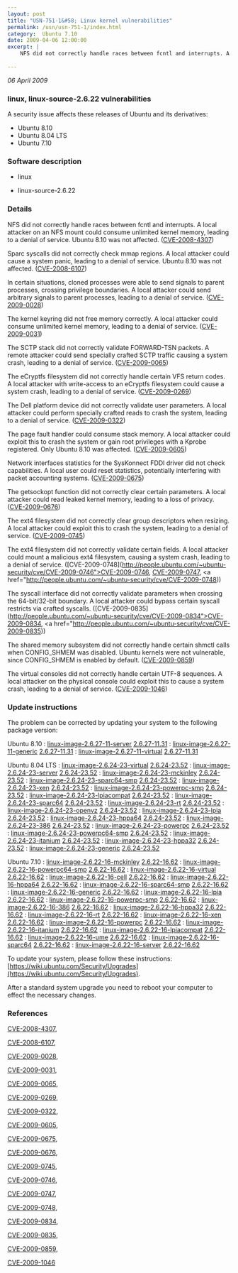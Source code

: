 ```yaml
---
layout: post
title: "USN-751-1&#58; Linux kernel vulnerabilities"
permalink: /usn/usn-751-1/index.html
category:  Ubuntu 7.10
date: 2009-04-06 12:00:00
excerpt: |
    NFS did not correctly handle races between fcntl and interrupts. A local attacker on an NFS mount could consume unlimited kernel memory, leading to a denial of service. Ubuntu 8.10 was not affected. ([CVE-2008-4307](http://people.ubuntu.com/~ubuntu-security/cve/CVE-2008-4307))
    
--- 
```

 
 

*06 April 2009*

### linux, linux-source-2.6.22 vulnerabilities

A security issue affects these releases of Ubuntu and its derivatives:

* Ubuntu 8.10
* Ubuntu 8.04 LTS
* Ubuntu 7.10

### Software description

* linux 

* linux-source-2.6.22 

### Details

NFS did not correctly handle races between fcntl and interrupts. A local attacker on an NFS mount could consume unlimited kernel memory, leading to a denial of service. Ubuntu 8.10 was not affected. ([CVE-2008-4307](http://people.ubuntu.com/~ubuntu-security/cve/CVE-2008-4307))

Sparc syscalls did not correctly check mmap regions. A local attacker could cause a system panic, leading to a denial of service. Ubuntu 8.10 was not affected. ([CVE-2008-6107](http://people.ubuntu.com/~ubuntu-security/cve/CVE-2008-6107))

In certain situations, cloned processes were able to send signals to parent processes, crossing privilege boundaries. A local attacker could send arbitrary signals to parent processes, leading to a denial of service. ([CVE-2009-0028](http://people.ubuntu.com/~ubuntu-security/cve/CVE-2009-0028))

The kernel keyring did not free memory correctly. A local attacker could consume unlimited kernel memory, leading to a denial of service. ([CVE-2009-0031](http://people.ubuntu.com/~ubuntu-security/cve/CVE-2009-0031))

The SCTP stack did not correctly validate FORWARD-TSN packets. A remote attacker could send specially crafted SCTP traffic causing a system crash, leading to a denial of service. ([CVE-2009-0065](http://people.ubuntu.com/~ubuntu-security/cve/CVE-2009-0065))

The eCryptfs filesystem did not correctly handle certain VFS return codes. A local attacker with write-access to an eCryptfs filesystem could cause a system crash, leading to a denial of service. ([CVE-2009-0269](http://people.ubuntu.com/~ubuntu-security/cve/CVE-2009-0269))

The Dell platform device did not correctly validate user parameters. A local attacker could perform specially crafted reads to crash the system, leading to a denial of service. ([CVE-2009-0322](http://people.ubuntu.com/~ubuntu-security/cve/CVE-2009-0322))

The page fault handler could consume stack memory. A local attacker could exploit this to crash the system or gain root privileges with a Kprobe registered. Only Ubuntu 8.10 was affected. ([CVE-2009-0605](http://people.ubuntu.com/~ubuntu-security/cve/CVE-2009-0605))

Network interfaces statistics for the SysKonnect FDDI driver did not check capabilities. A local user could reset statistics, potentially interfering with packet accounting systems. ([CVE-2009-0675](http://people.ubuntu.com/~ubuntu-security/cve/CVE-2009-0675))

The getsockopt function did not correctly clear certain parameters. A local attacker could read leaked kernel memory, leading to a loss of privacy. ([CVE-2009-0676](http://people.ubuntu.com/~ubuntu-security/cve/CVE-2009-0676))

The ext4 filesystem did not correctly clear group descriptors when resizing. A local attacker could exploit this to crash the system, leading to a denial of service. ([CVE-2009-0745](http://people.ubuntu.com/~ubuntu-security/cve/CVE-2009-0745))

The ext4 filesystem did not correctly validate certain fields. A local attacker could mount a malicious ext4 filesystem, causing a system crash, leading to a denial of service. ([CVE-2009-0748](http://people.ubuntu.com/~ubuntu-security/cve/CVE-2009-0746">CVE-2009-0746</a>, <a href="http://people.ubuntu.com/~ubuntu-security/cve/CVE-2009-0747">CVE-2009-0747</a>, <a href="http://people.ubuntu.com/~ubuntu-security/cve/CVE-2009-0748))

The syscall interface did not correctly validate parameters when crossing the 64-bit/32-bit boundary. A local attacker could bypass certain syscall restricts via crafted syscalls. ([CVE-2009-0835](http://people.ubuntu.com/~ubuntu-security/cve/CVE-2009-0834">CVE-2009-0834</a>, <a href="http://people.ubuntu.com/~ubuntu-security/cve/CVE-2009-0835))

The shared memory subsystem did not correctly handle certain shmctl calls when CONFIG_SHMEM was disabled. Ubuntu kernels were not vulnerable, since CONFIG_SHMEM is enabled by default. ([CVE-2009-0859](http://people.ubuntu.com/~ubuntu-security/cve/CVE-2009-0859))

The virtual consoles did not correctly handle certain UTF-8 sequences. A local attacker on the physical console could exploit this to cause a system crash, leading to a denial of service. ([CVE-2009-1046](http://people.ubuntu.com/~ubuntu-security/cve/CVE-2009-1046)) 

### Update instructions

The problem can be corrected by updating your system to the following package version:

Ubuntu 8.10
 : [linux-image-2.6.27-11-server](https://launchpad.net/ubuntu/+source/linux) <span> [2.6.27-11.31](https://launchpad.net/ubuntu/+source/linux/2.6.27-11.31) </span> 
 : [linux-image-2.6.27-11-generic](https://launchpad.net/ubuntu/+source/linux) <span> [2.6.27-11.31](https://launchpad.net/ubuntu/+source/linux/2.6.27-11.31) </span> 
 : [linux-image-2.6.27-11-virtual](https://launchpad.net/ubuntu/+source/linux) <span> [2.6.27-11.31](https://launchpad.net/ubuntu/+source/linux/2.6.27-11.31) </span> 

Ubuntu 8.04 LTS
 : [linux-image-2.6.24-23-virtual](https://launchpad.net/ubuntu/+source/linux) <span> [2.6.24-23.52](https://launchpad.net/ubuntu/+source/linux/2.6.24-23.52) </span> 
 : [linux-image-2.6.24-23-server](https://launchpad.net/ubuntu/+source/linux) <span> [2.6.24-23.52](https://launchpad.net/ubuntu/+source/linux/2.6.24-23.52) </span> 
 : [linux-image-2.6.24-23-mckinley](https://launchpad.net/ubuntu/+source/linux) <span> [2.6.24-23.52](https://launchpad.net/ubuntu/+source/linux/2.6.24-23.52) </span> 
 : [linux-image-2.6.24-23-sparc64-smp](https://launchpad.net/ubuntu/+source/linux) <span> [2.6.24-23.52](https://launchpad.net/ubuntu/+source/linux/2.6.24-23.52) </span> 
 : [linux-image-2.6.24-23-xen](https://launchpad.net/ubuntu/+source/linux) <span> [2.6.24-23.52](https://launchpad.net/ubuntu/+source/linux/2.6.24-23.52) </span> 
 : [linux-image-2.6.24-23-powerpc-smp](https://launchpad.net/ubuntu/+source/linux) <span> [2.6.24-23.52](https://launchpad.net/ubuntu/+source/linux/2.6.24-23.52) </span> 
 : [linux-image-2.6.24-23-lpiacompat](https://launchpad.net/ubuntu/+source/linux) <span> [2.6.24-23.52](https://launchpad.net/ubuntu/+source/linux/2.6.24-23.52) </span> 
 : [linux-image-2.6.24-23-sparc64](https://launchpad.net/ubuntu/+source/linux) <span> [2.6.24-23.52](https://launchpad.net/ubuntu/+source/linux/2.6.24-23.52) </span> 
 : [linux-image-2.6.24-23-rt](https://launchpad.net/ubuntu/+source/linux) <span> [2.6.24-23.52](https://launchpad.net/ubuntu/+source/linux/2.6.24-23.52) </span> 
 : [linux-image-2.6.24-23-openvz](https://launchpad.net/ubuntu/+source/linux) <span> [2.6.24-23.52](https://launchpad.net/ubuntu/+source/linux/2.6.24-23.52) </span> 
 : [linux-image-2.6.24-23-lpia](https://launchpad.net/ubuntu/+source/linux) <span> [2.6.24-23.52](https://launchpad.net/ubuntu/+source/linux/2.6.24-23.52) </span> 
 : [linux-image-2.6.24-23-hppa64](https://launchpad.net/ubuntu/+source/linux) <span> [2.6.24-23.52](https://launchpad.net/ubuntu/+source/linux/2.6.24-23.52) </span> 
 : [linux-image-2.6.24-23-386](https://launchpad.net/ubuntu/+source/linux) <span> [2.6.24-23.52](https://launchpad.net/ubuntu/+source/linux/2.6.24-23.52) </span> 
 : [linux-image-2.6.24-23-powerpc](https://launchpad.net/ubuntu/+source/linux) <span> [2.6.24-23.52](https://launchpad.net/ubuntu/+source/linux/2.6.24-23.52) </span> 
 : [linux-image-2.6.24-23-powerpc64-smp](https://launchpad.net/ubuntu/+source/linux) <span> [2.6.24-23.52](https://launchpad.net/ubuntu/+source/linux/2.6.24-23.52) </span> 
 : [linux-image-2.6.24-23-itanium](https://launchpad.net/ubuntu/+source/linux) <span> [2.6.24-23.52](https://launchpad.net/ubuntu/+source/linux/2.6.24-23.52) </span> 
 : [linux-image-2.6.24-23-hppa32](https://launchpad.net/ubuntu/+source/linux) <span> [2.6.24-23.52](https://launchpad.net/ubuntu/+source/linux/2.6.24-23.52) </span> 
 : [linux-image-2.6.24-23-generic](https://launchpad.net/ubuntu/+source/linux) <span> [2.6.24-23.52](https://launchpad.net/ubuntu/+source/linux/2.6.24-23.52) </span> 

Ubuntu 7.10
 : [linux-image-2.6.22-16-mckinley](https://launchpad.net/ubuntu/+source/linux-source-2.6.22) <span> [2.6.22-16.62](https://launchpad.net/ubuntu/+source/linux-source-2.6.22/2.6.22-16.62) </span> 
 : [linux-image-2.6.22-16-powerpc64-smp](https://launchpad.net/ubuntu/+source/linux-source-2.6.22) <span> [2.6.22-16.62](https://launchpad.net/ubuntu/+source/linux-source-2.6.22/2.6.22-16.62) </span> 
 : [linux-image-2.6.22-16-virtual](https://launchpad.net/ubuntu/+source/linux-source-2.6.22) <span> [2.6.22-16.62](https://launchpad.net/ubuntu/+source/linux-source-2.6.22/2.6.22-16.62) </span> 
 : [linux-image-2.6.22-16-cell](https://launchpad.net/ubuntu/+source/linux-source-2.6.22) <span> [2.6.22-16.62](https://launchpad.net/ubuntu/+source/linux-source-2.6.22/2.6.22-16.62) </span> 
 : [linux-image-2.6.22-16-hppa64](https://launchpad.net/ubuntu/+source/linux-source-2.6.22) <span> [2.6.22-16.62](https://launchpad.net/ubuntu/+source/linux-source-2.6.22/2.6.22-16.62) </span> 
 : [linux-image-2.6.22-16-sparc64-smp](https://launchpad.net/ubuntu/+source/linux-source-2.6.22) <span> [2.6.22-16.62](https://launchpad.net/ubuntu/+source/linux-source-2.6.22/2.6.22-16.62) </span> 
 : [linux-image-2.6.22-16-generic](https://launchpad.net/ubuntu/+source/linux-source-2.6.22) <span> [2.6.22-16.62](https://launchpad.net/ubuntu/+source/linux-source-2.6.22/2.6.22-16.62) </span> 
 : [linux-image-2.6.22-16-lpia](https://launchpad.net/ubuntu/+source/linux-source-2.6.22) <span> [2.6.22-16.62](https://launchpad.net/ubuntu/+source/linux-source-2.6.22/2.6.22-16.62) </span> 
 : [linux-image-2.6.22-16-powerpc-smp](https://launchpad.net/ubuntu/+source/linux-source-2.6.22) <span> [2.6.22-16.62](https://launchpad.net/ubuntu/+source/linux-source-2.6.22/2.6.22-16.62) </span> 
 : [linux-image-2.6.22-16-386](https://launchpad.net/ubuntu/+source/linux-source-2.6.22) <span> [2.6.22-16.62](https://launchpad.net/ubuntu/+source/linux-source-2.6.22/2.6.22-16.62) </span> 
 : [linux-image-2.6.22-16-hppa32](https://launchpad.net/ubuntu/+source/linux-source-2.6.22) <span> [2.6.22-16.62](https://launchpad.net/ubuntu/+source/linux-source-2.6.22/2.6.22-16.62) </span> 
 : [linux-image-2.6.22-16-rt](https://launchpad.net/ubuntu/+source/linux-source-2.6.22) <span> [2.6.22-16.62](https://launchpad.net/ubuntu/+source/linux-source-2.6.22/2.6.22-16.62) </span> 
 : [linux-image-2.6.22-16-xen](https://launchpad.net/ubuntu/+source/linux-source-2.6.22) <span> [2.6.22-16.62](https://launchpad.net/ubuntu/+source/linux-source-2.6.22/2.6.22-16.62) </span> 
 : [linux-image-2.6.22-16-powerpc](https://launchpad.net/ubuntu/+source/linux-source-2.6.22) <span> [2.6.22-16.62](https://launchpad.net/ubuntu/+source/linux-source-2.6.22/2.6.22-16.62) </span> 
 : [linux-image-2.6.22-16-itanium](https://launchpad.net/ubuntu/+source/linux-source-2.6.22) <span> [2.6.22-16.62](https://launchpad.net/ubuntu/+source/linux-source-2.6.22/2.6.22-16.62) </span> 
 : [linux-image-2.6.22-16-lpiacompat](https://launchpad.net/ubuntu/+source/linux-source-2.6.22) <span> [2.6.22-16.62](https://launchpad.net/ubuntu/+source/linux-source-2.6.22/2.6.22-16.62) </span> 
 : [linux-image-2.6.22-16-ume](https://launchpad.net/ubuntu/+source/linux-source-2.6.22) <span> [2.6.22-16.62](https://launchpad.net/ubuntu/+source/linux-source-2.6.22/2.6.22-16.62) </span> 
 : [linux-image-2.6.22-16-sparc64](https://launchpad.net/ubuntu/+source/linux-source-2.6.22) <span> [2.6.22-16.62](https://launchpad.net/ubuntu/+source/linux-source-2.6.22/2.6.22-16.62) </span> 
 : [linux-image-2.6.22-16-server](https://launchpad.net/ubuntu/+source/linux-source-2.6.22) <span> [2.6.22-16.62](https://launchpad.net/ubuntu/+source/linux-source-2.6.22/2.6.22-16.62) </span> 

To update your system, please follow these instructions: [https://wiki.ubuntu.com/Security/Upgrades](https://wiki.ubuntu.com/Security/Upgrades).

After a standard system upgrade you need to reboot your computer to effect the necessary changes. 

### References

 
 [CVE-2008-4307](http://people.ubuntu.com/~ubuntu-security/cve/CVE-2008-4307), 

 [CVE-2008-6107](http://people.ubuntu.com/~ubuntu-security/cve/CVE-2008-6107), 

 [CVE-2009-0028](http://people.ubuntu.com/~ubuntu-security/cve/CVE-2009-0028), 

 [CVE-2009-0031](http://people.ubuntu.com/~ubuntu-security/cve/CVE-2009-0031), 

 [CVE-2009-0065](http://people.ubuntu.com/~ubuntu-security/cve/CVE-2009-0065), 

 [CVE-2009-0269](http://people.ubuntu.com/~ubuntu-security/cve/CVE-2009-0269), 

 [CVE-2009-0322](http://people.ubuntu.com/~ubuntu-security/cve/CVE-2009-0322), 

 [CVE-2009-0605](http://people.ubuntu.com/~ubuntu-security/cve/CVE-2009-0605), 

 [CVE-2009-0675](http://people.ubuntu.com/~ubuntu-security/cve/CVE-2009-0675), 

 [CVE-2009-0676](http://people.ubuntu.com/~ubuntu-security/cve/CVE-2009-0676), 

 [CVE-2009-0745](http://people.ubuntu.com/~ubuntu-security/cve/CVE-2009-0745), 

 [CVE-2009-0746](http://people.ubuntu.com/~ubuntu-security/cve/CVE-2009-0746), 

 [CVE-2009-0747](http://people.ubuntu.com/~ubuntu-security/cve/CVE-2009-0747), 

 [CVE-2009-0748](http://people.ubuntu.com/~ubuntu-security/cve/CVE-2009-0748), 

 [CVE-2009-0834](http://people.ubuntu.com/~ubuntu-security/cve/CVE-2009-0834), 

 [CVE-2009-0835](http://people.ubuntu.com/~ubuntu-security/cve/CVE-2009-0835), 

 [CVE-2009-0859](http://people.ubuntu.com/~ubuntu-security/cve/CVE-2009-0859), 

 [CVE-2009-1046](http://people.ubuntu.com/~ubuntu-security/cve/CVE-2009-1046)
 

